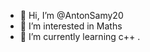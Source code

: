 - 👋 Hi, I’m @AntonSamy20
- 👀 I’m interested in Maths
- 🌱 I’m currently learning c++
.

<!---
AntonSamy20/AntonSamy20 is a ✨ special ✨ repository because its `README.md` (this file) appears on your GitHub profile.
You can click the Preview link to take a look at your changes.
--->
